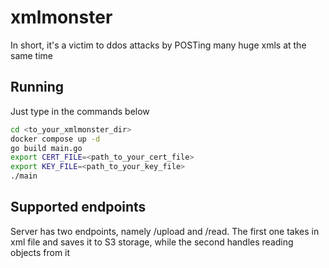 # xmlmonster
In short, it's a victim to ddos attacks by POSTing many huge xmls at the same time

## Running
Just type in the commands below
```bash
cd <to_your_xmlmonster_dir>
docker compose up -d 
go build main.go
export CERT_FILE=<path_to_your_cert_file>
export KEY_FILE=<path_to_your_key_file>
./main
```

## Supported endpoints
Server has two endpoints, namely /upload and /read. 
The first one takes in xml file and saves it to S3 storage, while the second handles reading objects from it 